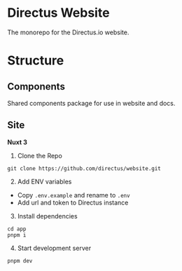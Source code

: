 # Directus Website

The monorepo for the Directus.io website.

# Structure

## Components

Shared components package for use in website and docs.

## Site

**Nuxt 3**

1. Clone the Repo

`git clone https://github.com/directus/website.git`

2. Add ENV variables

- Copy `.env.example` and rename to `.env`
- Add url and token to Directus instance

3. Install dependencies

```
cd app
pnpm i
```

4. Start development server

`pnpm dev`
